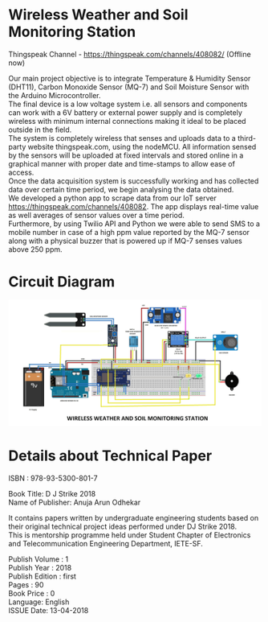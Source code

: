 # Wireless Weather and Soil Monitoring Station

Thingspeak Channel - https://thingspeak.com/channels/408082/ (Offline now)

Our main project objective is to integrate Temperature & Humidity Sensor (DHT11), Carbon Monoxide Sensor (MQ-7) and Soil Moisture Sensor with the Arduino Microcontroller.<br>
The final device is a low voltage system i.e. all sensors and components can work with a 6V battery or external power supply and is completely wireless with minimum internal connections making it ideal to be placed outside in the field.<br>
The system is completely wireless that senses and uploads data to a third-party website thingspeak.com, using the nodeMCU. All information sensed by the sensors will be uploaded at fixed intervals and stored online in a graphical manner with proper date and time-stamps to allow ease of access.<br>
Once the data acquisition system is successfully working and has collected data over certain time period, we begin analysing the data obtained.<br>
We developed a python app to scrape data from our IoT server https://thingspeak.com/channels/408082. The app displays real-time value as well averages of sensor values over a time period.<br>
Furthermore, by using Twilio API and Python we were able to send SMS to a mobile number in case of a high ppm value reported by the MQ-7 sensor along with a physical buzzer that is powered up if MQ-7 senses values above 250 ppm.<br>


# Circuit Diagram

![circuit diagram](https://github.com/atulyakumar97/wireless-weather-and-soil-monitoring/blob/master/circuit%20diagram.png?raw=true)


# Details about Technical Paper


ISBN : 978-93-5300-801-7<br>

Book Title: D J Strike 2018<br>
Name of Publisher: Anuja Arun Odhekar	<br>

It contains papers written by undergraduate engineering students based on their original technical project ideas performed under DJ Strike 2018. <br>This is mentorship programme held under Student Chapter of Electronics and Telecommunication Engineering Department, IETE-SF.	<br>

Publish Volume : 1	<br>
Publish Year : 2018	<br>
Publish Edition : first	<br>
Pages : 90	<br>
Book Price : 0	<br>
Language: English	<br>
ISSUE Date: 13-04-2018
